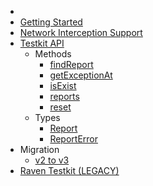 * [](/)
* [Getting Started](/getting-started/)
* [Network Interception Support](/api/network-interception.md)
* [Testkit API](/api/)
    * Methods
        * [findReport](/api/findReport.md)
        * [getExceptionAt](/api/getExceptionAt.md)
        * [isExist](/api/isExist.md)
        * [reports](/api/reports.md)
        * [reset](/api/reset.md)
    * Types
        * [Report](/api/report.md)
        * [ReportError](/api/reportError.md)
* Migration
    * [v2 to v3](/migration/v2-v3.md)
* [Raven Testkit (LEGACY)](/raven/LEGACY_API.md)
